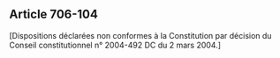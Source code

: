 Article 706-104
----
[Dispositions déclarées non conformes à la Constitution par décision du Conseil
constitutionnel n° 2004-492 DC du 2 mars 2004.]

